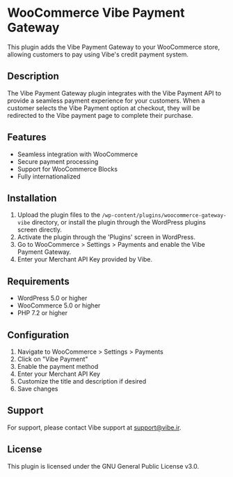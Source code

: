 # WooCommerce Vibe Payment Gateway

This plugin adds the Vibe Payment Gateway to your WooCommerce store, allowing customers to pay using Vibe's credit payment system.

## Description

The Vibe Payment Gateway plugin integrates with the Vibe Payment API to provide a seamless payment experience for your customers. When a customer selects the Vibe Payment option at checkout, they will be redirected to the Vibe payment page to complete their purchase.

## Features

- Seamless integration with WooCommerce
- Secure payment processing
- Support for WooCommerce Blocks
- Fully internationalized

## Installation

1. Upload the plugin files to the `/wp-content/plugins/woocommerce-gateway-vibe` directory, or install the plugin through the WordPress plugins screen directly.
2. Activate the plugin through the 'Plugins' screen in WordPress.
3. Go to WooCommerce > Settings > Payments and enable the Vibe Payment Gateway.
4. Enter your Merchant API Key provided by Vibe.

## Requirements

- WordPress 5.0 or higher
- WooCommerce 5.0 or higher
- PHP 7.2 or higher

## Configuration

1. Navigate to WooCommerce > Settings > Payments
2. Click on "Vibe Payment"
3. Enable the payment method
4. Enter your Merchant API Key
5. Customize the title and description if desired
6. Save changes

## Support

For support, please contact Vibe support at support@vibe.ir.

## License

This plugin is licensed under the GNU General Public License v3.0.
